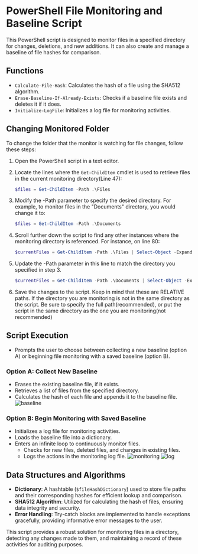 # PowerShell File Monitoring and Baseline Script

This PowerShell script is designed to monitor files in a specified directory for changes, deletions, and new additions. It can also create and manage a baseline of file hashes for comparison.

## Functions
- `Calculate-File-Hash`: Calculates the hash of a file using the SHA512 algorithm.
- `Erase-Baseline-If-Already-Exists`: Checks if a baseline file exists and deletes it if it does.
- `Initialize-LogFile`: Initializes a log file for monitoring activities.

## Changing Monitored Folder

To change the folder that the monitor is watching for file changes, follow these steps:

1. Open the PowerShell script in a text editor.
2. Locate the lines where the `Get-ChildItem` cmdlet is used to retrieve files in the current monitoring directory(Line 47):

   ```powershell
   $files = Get-ChildItem -Path .\Files
3. Modify the -Path parameter to specify the desired directory. For example, to monitor files in the "Documents" directory, you would change it to:

   ```powershell
   $files = Get-ChildItem -Path .\Documents
4. Scroll further down the script to find any other instances where the monitoring directory is referenced. For instance, on line 80:
   ```powershell
   $currentFiles = Get-ChildItem -Path .\Files | Select-Object -ExpandProperty FullName
5. Update the -Path parameter in this line to match the directory you specified in step 3.
   ```powershell
   $currentFiles = Get-ChildItem -Path .\Documents | Select-Object -ExpandProperty FullName
6. Save the changes to the script.
   Keep in mind that these are RELATIVE paths. If the directory you are monitoring is not in the same directory as the script. Be sure to specify the full path(recommended), or put the script in the same directory as the one you are monitoring(not recommended) 

## Script Execution
- Prompts the user to choose between collecting a new baseline (option A) or beginning file monitoring with a saved baseline (option B).

### Option A: Collect New Baseline
- Erases the existing baseline file, if it exists.
- Retrieves a list of files from the specified directory.
- Calculates the hash of each file and appends it to the baseline file.
![baseline](https://github.com/Kmac907/File-Integrity-Monitor/assets/120307903/8c43cc80-a316-4fcb-900c-cd8469bfadb4)

### Option B: Begin Monitoring with Saved Baseline
- Initializes a log file for monitoring activities.
- Loads the baseline file into a dictionary.
- Enters an infinite loop to continuously monitor files.
  - Checks for new files, deleted files, and changes in existing files.
  - Logs the actions in the monitoring log file.
![monitoring](https://github.com/Kmac907/File-Integrity-Monitor/assets/120307903/9961f8fc-6934-4aa1-a906-5b8cbee2e6bd)
![log](https://github.com/Kmac907/File-Integrity-Monitor/assets/120307903/5758883e-e27f-4ac8-81b5-06c53622022f)

## Data Structures and Algorithms
- **Dictionary**: A hashtable (`$fileHashDictionary`) used to store file paths and their corresponding hashes for efficient lookup and comparison.
- **SHA512 Algorithm**: Utilized for calculating the hash of files, ensuring data integrity and security.
- **Error Handling**: Try-catch blocks are implemented to handle exceptions gracefully, providing informative error messages to the user.

This script provides a robust solution for monitoring files in a directory, detecting any changes made to them, and maintaining a record of these activities for auditing purposes.

